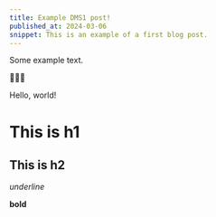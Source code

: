 ```yaml
---
title: Example DMS1 post!
published_at: 2024-03-06
snippet: This is an example of a first blog post.
---
```


Some example text.

🤯🤯🤯

Hello, world!

# This is h1

## This is h2

_underline_

**bold**

